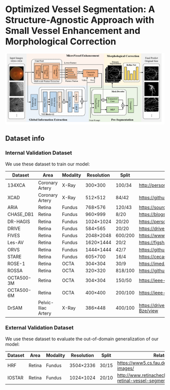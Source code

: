 # Optimized Vessel Segmentation: A Structure-Agnostic Approach with Small Vessel Enhancement and Morphological Correction
![Method](./method.png)



## Dataset info

### Internal Validation Dataset

We use these dataset to train our model:

| Dataset            | Area                | Modality | Resolution | Split   | Related Link   |
|--------------------|---------------------|----------|------------|---------|---------------------------------------------------|
| 134XCA        | Coronary Artery     | X-Ray    | 300×300    | 100/34  |  http://personal.cimat.mx:8181/~ivan.cruz/DB_Angiograms.html|
| XCAD         | Coronary Artery     | X-Ray    | 512×512    | 84/42   |  https://github.com/AISIGSJTU/SSVS|
| ARIA          | Retina              | Fundus   | 768×576    | 120/43  | https://sourceforge.net/projects/aria-vessels/|
| CHASE_DB1    | Retina              | Fundus   | 960×999    | 8/20    | https://blogs.kingston.ac.uk/retinal/chasedb1/|
| DR-HAGIS      | Retina              | Fundus   | 1024×1024  | 20/20   | https://personalpages.manchester.ac.uk/staff/niall.p.mcloughlin/|
| DRIVE         | Retina              | Fundus   | 584×565    | 20/20   | https://drive.grand-challenge.org/|
| FIVES         | Retina              | Fundus   | 2048×2048  | 600/200 | https://www5.cs.fau.de/research/data/fundus-images/|
| Les-AV        | Retina              | Fundus   | 1620×1444  | 20/2    | https://figshare.com/articles/dataset/LES-AV_dataset/11857698|
| ORVS         | Retina              | Fundus   | 1444×1444  | 42/7    | https://github.com/AbdullahSarhan/ICPRVessels|
| STARE        | Retina              | Fundus   | 605×700    | 16/4    | https://cecas.clemson.edu/~ahoover/stare/ |
| ROSE-1       | Retina              | OCTA     | 304×304    | 30/9    | https://imed.nimte.ac.cn/dataofrose.html |
| ROSSA        | Retina              | OCTA     | 320×320    | 818/100 | https://github.com/nhjydywd/OCTA-FRNet |
| OCTA500-3M   | Retina              | OCTA     | 304×304    | 150/50  | https://ieee-dataport.org/open-access/octa-500 |
| OCTA500-6M   | Retina              | OCTA     | 400×400    | 200/100 | https://ieee-dataport.org/open-access/octa-500 |
| DrSAM        | Pelvic-Iliac Artery | X-Ray    | 386×448    | 400/100 | https://drive.google.com/file/d/1TjxEJUD4VC_SAPcqdNVybsKRb_xW-Bze/view |


### External Validation Dataset

We use these dataset to evaluate the out-of-domain generalization of our model:

| Dataset            | Area                | Modality | Resolution | Split   | Related Link   |
|--------------------|---------------------|----------|------------|---------|---------------------------------------------------|
| HRF        | Retina              | Fundus   | 3504×2336    | 30/15  |  https://www5.cs.fau.de/research/data/fundus-images/|
| IOSTAR         | Retina              | Fundus    | 1024×1024    | 20/10   |  http://www.retinacheck.org/download-iostar-retinal-vessel-segmentation-dataset|
